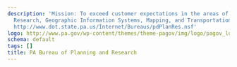 ```yaml
---
description: 'Mission: To exceed customer expectations in the areas of Transportation
  Research, Geographic Information Systems, Mapping, and Transportation Statistics.
  http://www.dot.state.pa.us/Internet/Bureaus/pdPlanRes.nsf'
logo: http://www.pa.gov/wp-content/themes/theme-pagov/img/logo/pagov_logo.png
schema: default
tags: []
title: PA Bureau of Planning and Research
---
```

